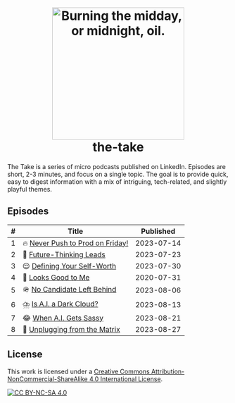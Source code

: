 <h1 align="center">
  <picture>
    <source media="(prefers-color-scheme: dark)" srcset="https://github.com/nallenscott/the-take/assets/11765848/c9ec1e3f-de3a-4dea-8dbd-b9009b3ebac0">
    <source media="(prefers-color-scheme: light)" srcset="https://github.com/nallenscott/the-take/assets/11765848/b2c1267a-cceb-4d2a-894f-f7c30431f99f">
    <img alt="Burning the midday, or midnight, oil." width="300" src="https://github.com/nallenscott/the-take/assets/11765848/b2c1267a-cceb-4d2a-894f-f7c30431f99f">
  </picture><br>
  the-take<br>
</h1>

The Take is a series of micro podcasts published on LinkedIn. Episodes are short, 2-3 minutes, and focus on a single topic. The goal is to provide quick, easy to digest information with a mix of intriguing, tech-related, and slightly playful themes.

## Episodes

| # | Title | Published |
| - | ----- | --------- |
| 1 | :fire: [Never Push to Prod on Friday!](./episodes/episode-001/) | 2023-07-14 |
| 2 | :crystal_ball: [Future-Thinking Leads](./episodes/episode-002/) | 2023-07-23 |
| 3 | :relieved: [Defining Your Self-Worth](./episodes/episode-003/) | 2023-07-30 |
| 4 | :see_no_evil: [Looks Good to Me](./episodes/episode-004/) | 2020-07-31 |
| 5 | :military_helmet: [No Candidate Left Behind](./episodes/episode-005/) | 2023-08-06 |
| 6 | :cloud_with_lightning_and_rain: [Is A.I. a Dark Cloud?](./episodes/episode-006/) | 2023-08-13 |
| 7 | :joy: [When A.I. Gets Sassy](./episodes/episode-007/) | 2023-08-21 |
| 8 | :electric_plug: [Unplugging from the Matrix](./episodes/episode-008/) | 2023-08-27 |

## License

This work is licensed under a
[Creative Commons Attribution-NonCommercial-ShareAlike 4.0 International License][cc-by-nc-sa].

[![CC BY-NC-SA 4.0][cc-by-nc-sa-image]][cc-by-nc-sa]

[cc-by-nc-sa]: http://creativecommons.org/licenses/by-nc-sa/4.0/
[cc-by-nc-sa-image]: https://licensebuttons.net/l/by-nc-sa/4.0/88x31.png
